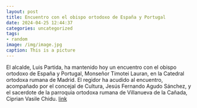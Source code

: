 ```yaml
---
layout: post
title: Encuentro con el obispo ortodoxo de España y Portugal
date: 2024-04-25 12:44:37
categories: uncategorized
tags:
- random
image: /img/image.jpg
caption: This is a picture
---
```

El alcalde, Luis Partida, ha mantenido hoy un encuentro con el obispo ortodoxo de España y Portugal, Monseñor Timotei Lauran, en la Catedral ortodoxa rumana de Madrid. El regidor ha acudido al encuentro, acompañado por el concejal de Cultura, Jesús Fernando Agudo Sánchez, y el sacerdote de la parroquia ortodoxa rumana de Villanueva de la Cañada, Ciprian Vasile Chidu.  [link](https://www.ayto-villacanada.es/noticias/encuentro-con-el-obispo-ortodoxo-de-espana-y-portugal/)
